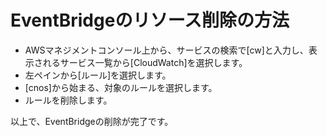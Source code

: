 # EventBridgeのリソース削除の方法

- AWSマネジメントコンソール上から、サービスの検索で[cw]と入力し、表示されるサービス一覧から[CloudWatch]を選択します。
- 左ペインから[ルール]を選択します。
- [cnos]から始まる、対象のルールを選択します。
- ルールを削除します。

以上で、EventBridgeの削除が完了です。